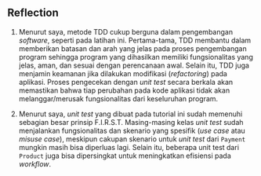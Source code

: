 ## Reflection

1. Menurut saya, metode TDD cukup berguna dalam pengembangan _software_, seperti pada latihan ini. Pertama-tama, TDD membantu dalam memberikan batasan dan arah yang jelas pada proses pengembangan program sehingga program yang dihasilkan memiliki fungsionalitas yang jelas, aman, dan sesuai dengan perencanaan awal. Selain itu, TDD juga menjamin keamanan jika dilakukan modifikasi (_refactoring_) pada aplikasi. Proses pengecekan dengan _unit test_ secara berkala akan memastikan bahwa tiap perubahan pada kode aplikasi tidak akan melanggar/merusak fungsionalitas dari keseluruhan program.

2. Menurut saya, _unit test_ yang dibuat pada tutorial ini sudah memenuhi sebagian besar prinsip F.I.R.S.T. Masing-masing kelas _unit test_ sudah menjalankan fungsionalitas dan skenario yang spesifik (_use case_ atau _misuse case_), meskipun cakupan skenario untuk _unit test_ dari `Payment` mungkin masih bisa diperluas lagi. Selain itu, beberapa unit test dari `Product` juga bisa dipersingkat untuk meningkatkan efisiensi pada _workflow_.